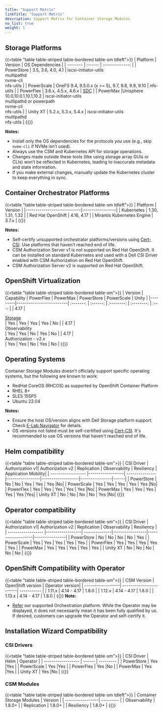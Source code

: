 ```yaml
---
title: "Support Matrix"
linkTitle: "Support Matrix"
description: Support Matrix for Container Storage Modules
no_list: true
weight: 1
--- 
```


## Storage Platforms

{{<table "table table-striped table-bordered table-sm tdleft">}}
| Platform | Version | OS Dependencies |
| -------- | :-----: | :-------------: |
| PowerStore  |  3.5, 3.6, 4.0, 4.1 | iscsi-initiator-utils<br>multipathd<br>nvme-cli<br>nfs-utils |
| PowerScale  | OneFS 9.4, 9.5.0.x (x >= 5), 9.7, 9.8, 9.9, 9.10 | nfs-utils |
| PowerFlex   | 3.6.x, 4.5.x, 4.6.x | [SDC](https://www.dell.com/support/home/en-us/product-support/product/scaleio/drivers) |
| PowerMax  |Unisphere 10.0,10.0.1,10.1,10.2 | iscsi-initiator-utils<br>multipathd or powerpath<br>nvme-cli<br>nfs-utils |
| Unity XT    | 5.2.x, 5.3.x, 5.4.x | iscsi-initiator-utils<br>multipathd<br>nfs-utils |
{{</table>}}

**Notes:**
- Install only the OS dependencies for the protocols you use (e.g., skip `nvme-cli` if NVMe isn’t used).
- Always use the CSM and Kubernetes API for storage operations.
- Changes made outside these tools (like using storage array GUIs or CLIs) won’t be reflected in Kubernetes, leading to inaccurate metadata and state information.
- If you make external changes, manually update the Kubernetes cluster to keep everything in sync.

## Container Orchestrator Platforms

{{<table "table table-striped table-bordered table-sm tdleft">}}
| Platform                   | Version          |
|----------------------------|:----------------:|
| Kubernetes                 | 1.30, 1.31, 1.32 |
| Red Hat OpenShift          | 4.16, 4.17       |
| Mirantis Kubernetes Engine | 3.7.x            |
{{</table>}}

**Notes:** 
- Self-certify unsupported orchestrator platforms/versions using [Cert-CSI](../tooling/cert-csi/). Use platforms that haven't reached end of life. 
- CSM Authorization Server v1 is not supported on Red Hat OpenShift. It can be installed on standard Kubernetes and used with a Dell CSI Driver enabled with CSM Authorization on Red Hat OpenShift.
- CSM Authorization Server v2 is supported on Red Hat OpenShift.

## OpenShift Virtualization

{{<table "table table-striped table-bordered table-sm">}}
| Version | Capability               | PowerFlex | PowerMax | PowerStore | PowerScale | Unity |
|---------|--------------------------| :-------: | :------: | :--------: | :--------: | :---: |
| 4.17    |  <div style="text-align: left"> [Storage](https://github.com/kiagnose/kubevirt-storage-checkup) </div> | Yes       | Yes      | Yes        | Yes        | No    |
| 4.17    | <div style="text-align: left">  Observability        </div>   | Yes       | Yes      | No         | Yes        | No    |
| 4.17    | <div style="text-align: left"> Authorization - v2.x  </div>   | Yes       | Yes      | No         | Yes        | No    |
{{</table>}}

## Operating Systems

Container Storage Modules doesn't officially support specific operating systems, but the following are known to work:

- RedHat CoreOS (RHCOS) as supported by OpenShift Container Platform
- RHEL 8+
- SLES 15SP5
- Ubuntu 22.04

**Notes:**
- Ensure the host OS/version aligns with Dell Storage platform support. Check [E-Lab Navigator](https://elabnavigator.dell.com/eln/modernHomeSSM) for details.
- OS versions not listed must be self-certified using [Cert-CSI](../tooling/cert-csi/). It's recommended to use OS versions that haven't reached end of life.

## Helm compatibility
{{<table "table table-striped table-bordered table-sm">}}
| CSI Driver         |  Authorization v1|  Authorization v2 | Replication | Observability | Resiliency | Application Mobility|
| ------------------ |------------------| --------------- |-----------------|-------------------|----------------|------|
| PowerStore         |  No      |   No              |  Yes              | Yes                 |    Yes     |No|
| PowerScale         |  Yes     |   Yes             |  Yes              | Yes                 |    Yes     |No|
| PowerFlex          |  Yes     |   Yes             |  Yes              | Yes                 |    Yes     |No|
| PowerMax           |  Yes     |   Yes             |  Yes              | Yes                 |    Yes     |Yes|
| Unity XT           |  No      |   No              |  No               | No                  |    Yes     |No|
{{</table>}}

## Operator compatibility
{{<table "table table-striped table-bordered table-sm">}}
| CSI Driver         |  Authorization v1|  Authorization v2 | Replication | Observability | Resiliency |
| ------------------ |------------------| --------------|-----------------|-------------------|----------------|
| PowerStore         |  No      |   No              |  No               | No                  |    Yes     |
| PowerScale         |  Yes     |   Yes             |  Yes              | Yes                 |    Yes     |
| PowerFlex          |  Yes     |   Yes             |  Yes              | Yes                 |    Yes     |
| PowerMax           |  Yes     |   Yes             |  Yes              | Yes                 |    Yes     |
| Unity XT           |  No      |   No              |  No               | No                  |    No      |
{{</table>}}

## OpenShift Compatibility with Operator  

{{<table "table table-striped table-bordered table-sm">}}
|  CSM Version      | OpenShift version       | Operator version|
| ------------------| ------------------------| ----------- |
|  1.11.x           | 4.14 - 4.17             |   1.8.0     |
|  1.12.x           | 4.14 - 4.17             |   1.8.0     |
|  1.13.x           | 4.14 - 4.17             |   1.8.0     |
{{</table>}}
**Note:**  
- [Refer](#supported-container-orchestrator-platforms) our supported Orchestration platform. While the Operator may be displayed, it does not necessarily mean it has been fully qualified by us. If desired, customers can upgrade the Operator and self-certify it.


## Installation Wizard Compatibility 

### CSI Drivers

{{<table "table table-striped table-bordered table-sm">}}
| CSI Driver         |     Helm   | Operator  |
| ------------------ |  ------ | --------- |
|  PowerStore     | Yes️      |Yes️        |
|  PowerScale     | Yes️      |Yes️        |
|  PowerFlex      | Yes️      |No         |
|  PowerMax       | Yes️      |Yes️        |
|  Unity XT       | Yes️      |No         |
{{</table>}}

### CSM Modules
{{<table "table table-striped table-bordered table-sm tdleft">}}
| Container Storage Modules | Version |
| -----------------| --------- |
| Observability    | 1.8.0+    |
| Replication      | 1.8.0+    |
| Resiliency       | 1.8.0+    |
{{</table>}}